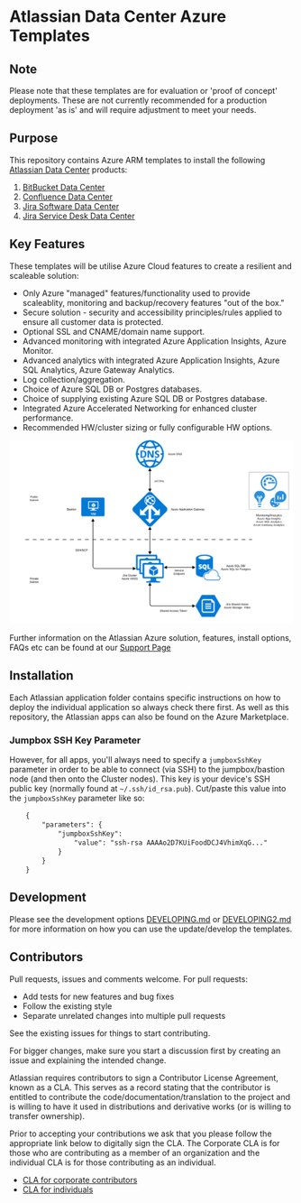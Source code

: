 # Atlassian Data Center Azure Templates

## Note
Please note that these templates are for evaluation or 'proof of concept' deployments. These are not currently recommended for a production deployment 'as is' and will require adjustment to meet your needs.

## Purpose
This repository contains Azure ARM templates to install the following [Atlassian Data Center](https://www.atlassian.com/enterprise/data-center) products:  

1. [BitBucket Data Center](https://www.atlassian.com/software/bitbucket/enterprise/data-center)  
2. [Confluence Data Center](https://www.atlassian.com/software/confluence/enterprise/data-center)  
3. [Jira Software Data Center](https://www.atlassian.com/enterprise/data-center/jira)  
4. [Jira Service Desk Data Center](https://www.atlassian.com/software/jira/service-desk/enterprise/data-center)  

## Key Features
These templates will be utilise Azure Cloud features to create a resilient and scaleable solution:  

*  Only Azure "managed" features/functionality used to provide scaleablity, monitoring and backup/recovery features "out of the box."  
*  Secure solution - security and accessibility principles/rules applied to ensure all customer data is protected.  
*  Optional SSL and CNAME/domain name support.  
*  Advanced monitoring with integrated Azure Application Insights, Azure Monitor.  
*  Advanced analytics with integrated Azure Application Insights, Azure SQL Analytics, Azure Gateway Analytics.  
*  Log collection/aggregation.  
*  Choice of Azure SQL DB or Postgres databases.  
*  Choice of supplying existing Azure SQL DB or Postgres database.  
*  Integrated Azure Accelerated Networking for enhanced cluster performance.  
*  Recommended HW/cluster sizing or fully configurable HW options.  

 
![Azure Architecture](images/AzureArchitecture.png "Azure Architecture")

Further information on the Atlassian Azure solution, features, install options, FAQs etc can be found at our [Support Page](https://hello.atlassian.net/wiki/spaces/DC/pages/369608838/Azure+Support+Page)  


## Installation
Each Atlassian application folder contains specific instructions on how to deploy the individual application so always check there first. As well as this repository, the Atlassian apps can also be found on the Azure Marketplace.

### Jumpbox SSH Key Parameter
However, for all apps, you'll always need to specify a `jumpboxSshKey` parameter in order to be able to connect (via SSH) to the jumpbox/bastion node (and then onto the Cluster nodes). This key is your device's SSH public key (normally found at `~/.ssh/id_rsa.pub`). Cut/paste this value into the `jumpboxSshKey` parameter like so:
```
    {
        "parameters": {
            "jumpboxSshKey":
                "value": "ssh-rsa AAAAo2D7KUiFoodDCJ4VhimXqG..."
            }
        }
    }
```

## Development
Please see the development options [DEVELOPING.md](DEVELOPING.md) or [DEVELOPING2.md](DEVELOPING2.md) for more information on how you can use the update/develop the templates.

## Contributors

Pull requests, issues and comments welcome. For pull requests:

* Add tests for new features and bug fixes
* Follow the existing style
* Separate unrelated changes into multiple pull requests

See the existing issues for things to start contributing.

For bigger changes, make sure you start a discussion first by creating
an issue and explaining the intended change.

Atlassian requires contributors to sign a Contributor License Agreement,
known as a CLA. This serves as a record stating that the contributor is
entitled to contribute the code/documentation/translation to the project
and is willing to have it used in distributions and derivative works
(or is willing to transfer ownership).

Prior to accepting your contributions we ask that you please follow the appropriate
link below to digitally sign the CLA. The Corporate CLA is for those who are
contributing as a member of an organization and the individual CLA is for
those contributing as an individual.

* [CLA for corporate contributors](https://na2.docusign.net/Member/PowerFormSigning.aspx?PowerFormId=e1c17c66-ca4d-4aab-a953-2c231af4a20b)
* [CLA for individuals](https://na2.docusign.net/Member/PowerFormSigning.aspx?PowerFormId=3f94fbdc-2fbe-46ac-b14c-5d152700ae5d)
